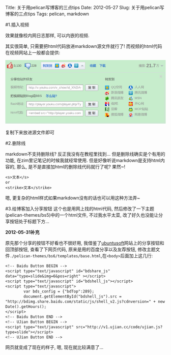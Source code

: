 Title: 关于用pelican写博客的三点tips
Date: 2012-05-27
Slug: 关于用pelican写博客的三点tips
Tags: pelican, markdown	


#1.插入视频

效果就像校内网日志那样, 可以内嵌的视频.

其实很简单, 只需要把html代码放进markdown源文件就行了! 而视频的html代码在视频网站上一般都会提供:

![](_images/./关于用pelican写博客的两点tips/pasted_image.png)

复制下来放进源文件即可


#2.删除线

markdown不支持删除线? 反正我没有在教程里找到... 但是删除线确实是个有用的功能, 在zim里记笔记的时候我就经常使用.
但是好像听说markdown是支持html内容的, 那么, 是不是直接加html的删除线代码就行了呢? 果然~!

    <s>文本</s>
    or
    <strike>文本</strike>

嗯, 更复杂的html样式如果markdown没有的话也可以用这种方法弄~

#3.给博客加入分享按钮
这个也是用网上找的html代码, 然后修改了一下主题(pelican-themes/bs5)中的一个html文件, 不过我水平太菜, 改了好久也没能让分享按钮处于标题下方...

**2012-05-31补充**

原先那个分享的按钮不好看也不很好用, 我借鉴了[ubuntusoft](http://www.ubuntusoft.com/)网站上的分享按钮和回顶部按钮, 查看了下网页代码, 原来是用的百度分享以及友荐按钮, 修改主题文件`./pelican-themes/bs6/templates/base.html`,在`<body>`后面加上这几行:

    <!-- Baidu Button BEGIN -->
    <script type="text/javascript" id="bdshare_js" data="type=slide&img=6&pos=right" ></script>
    <script type="text/javascript" id="bdshell_js"></script>
    <script type="text/javascript">
            var bds_config = {"bdTop":289};
            document.getElementById("bdshell_js").src = "http://bdimg.share.baidu.com/static/js/shell_v2.js?cdnversion=" + new Date().getHours();
    </script>
    <!-- Baidu Button END -->
    <!-- UJian Button BEGIN -->
    <script type="text/javascript" src="http://v1.ujian.cc/code/ujian.js?type=slide"></script>
    <!-- UJian Button END -->

网页就变成了现在的样子, 嗯, 现在就比较满意了...
